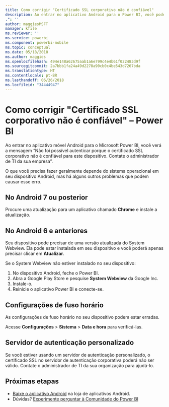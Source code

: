 ```yaml
---
title: Como corrigir "Certificado SSL corporativo não é confiável"
description: Ao entrar no aplicativo Android para o Power BI, você poderá ver a mensagem “Não foi possível autenticar porque seu certificado SSL corporativo não é confiável
.": ''
author: maggiesMSFT
manager: kfile
ms.reviewer: ''
ms.service: powerbi
ms.component: powerbi-mobile
ms.topic: conceptual
ms.date: 05/18/2018
ms.author: maggies
ms.openlocfilehash: 494e148a62675aab1a6e799c4e4b61f022483d9f
ms.sourcegitcommit: 2a7bbb1fa24a49d2278a90cb0c4be543d7267bda
ms.translationtype: HT
ms.contentlocale: pt-BR
ms.lasthandoff: 06/26/2018
ms.locfileid: "34444947"
---
```

# <a name="fixing-corporate-ssl-certificate-is-untrusted---power-bi"></a>Como corrigir "Certificado SSL corporativo não é confiável" – Power BI
Ao entrar no aplicativo móvel Android para o Microsoft Power BI, você verá a mensagem “Não foi possível autenticar porque o certificado SSL corporativo não é confiável para este dispositivo. Contate o administrador de TI da sua empresa”. 

O que você precisa fazer geralmente depende do sistema operacional em seu dispositivo Android, mas há alguns outros problemas que podem causar esse erro.

## <a name="on-android-7-or-later"></a>No Android 7 ou posterior
Procure uma atualização para um aplicativo chamado **Chrome** e instale a atualização.

## <a name="on-android-6-and-earlier"></a>No Android 6 e anteriores
Seu dispositivo pode precisar de uma versão atualizada do System Webview. Ela pode estar instalada em seu dispositivo e você poderá apenas precisar clicar em **Atualizar**.

Se o System Webview não estiver instalado no seu dispositivo:

1. No dispositivo Android, feche o Power BI.
2. Abra a Google Play Store e pesquise **System Webview** da Google Inc.
3. Instale-o.
4. Reinicie o aplicativo Power BI e conecte-se.

## <a name="time-zone-settings"></a>Configurações de fuso horário
As configurações de fuso horário no seu dispositivo podem estar erradas. 

Acesse **Configurações** > **Sistema** > **Data e hora** para verificá-las.

## <a name="custom-authentication-server"></a>Servidor de autenticação personalizado
Se você estiver usando um servidor de autenticação personalizado, o certificado SSL no servidor de autenticação corporativa poderá não ser válido. Contate o administrador de TI da sua organização para ajudá-lo.

## <a name="next-steps"></a>Próximas etapas
* [Baixe o aplicativo Android](http://go.microsoft.com/fwlink/?LinkID=544867) na loja de aplicativos Android.
* Dúvidas? [Experimente perguntar à Comunidade do Power BI](http://community.powerbi.com/)

